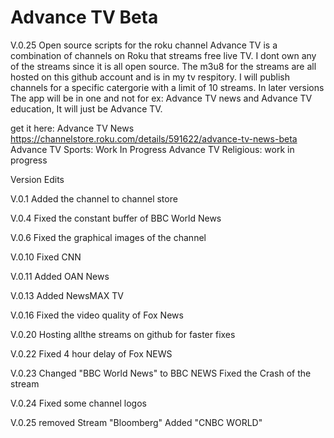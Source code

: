 # Advance TV Beta
V.0.25
Open source scripts for the roku channel
Advance TV is a combination of channels on Roku that streams free live TV. I dont own any of the streams since it is all open source. The m3u8 for the streams are all hosted on this github account and is in my tv respitory. I will publish channels for a specific catergorie with a limit of 10 streams. In later versions The app will be in one and not for ex: Advance TV news and Advance TV education, It will just be Advance TV.

get it here:
Advance TV News https://channelstore.roku.com/details/591622/advance-tv-news-beta
Advance TV Sports: Work In Progress
Advance TV Religious: work in progress

Version Edits

V.0.1
Added the channel to channel store

V.0.4
Fixed the constant buffer of BBC World News

V.0.6
Fixed the graphical images of the channel

V.0.10
Fixed CNN

V.0.11
Added OAN News

V.0.13
Added NewsMAX TV

V.0.16
Fixed the video quality of Fox News

V.0.20
Hosting allthe streams on github for faster fixes

V.0.22
Fixed 4 hour delay of Fox NEWS

V.0.23
Changed "BBC World News" to BBC NEWS
Fixed the Crash of the stream

V.0.24
Fixed some channel logos

V.0.25
removed Stream "Bloomberg"
Added "CNBC WORLD"
